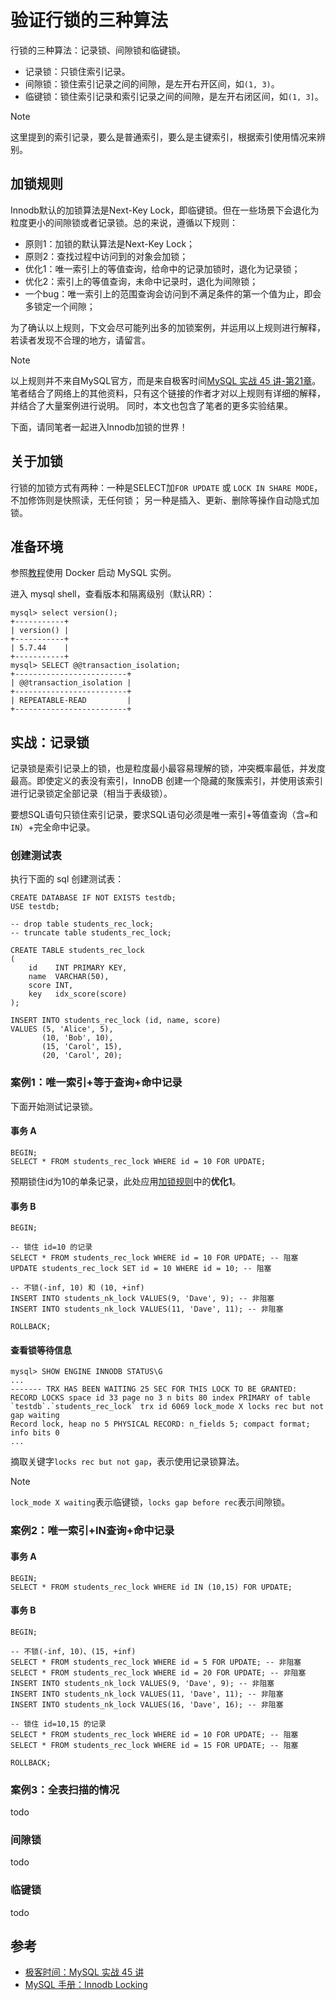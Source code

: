 # 验证行锁的三种算法

行锁的三种算法：记录锁、间隙锁和临键锁。

- 记录锁：只锁住索引记录。
- 间隙锁：锁住索引记录之间的间隙，是左开右开区间，如`(1, 3)`。
- 临键锁：锁住索引记录和索引记录之间的间隙，是左开右闭区间，如`(1, 3]`。

> [!NOTE]
> 这里提到的索引记录，要么是普通索引，要么是主键索引，根据索引使用情况来辨别。

## 加锁规则

Innodb默认的加锁算法是Next-Key Lock，即临键锁。但在一些场景下会退化为粒度更小的间隙锁或者记录锁。总的来说，遵循以下规则：

- 原则1：加锁的默认算法是Next-Key Lock；
- 原则2：查找过程中访问到的对象会加锁；
- 优化1：唯一索引上的等值查询，给命中的记录加锁时，退化为记录锁；
- 优化2：索引上的等值查询，未命中记录时，退化为间隙锁；
- 一个bug：唯一索引上的范围查询会访问到不满足条件的第一个值为止，即会多锁定一个间隙；

为了确认以上规则，下文会尽可能列出多的加锁案例，并运用以上规则进行解释，若读者发现不合理的地方，请留言。

> [!NOTE]
> 以上规则并不来自MySQL官方，而是来自极客时间[MySQL 实战 45 讲-第21章](https://time.geekbang.org/column/intro/100020801)。
> 笔者结合了网络上的其他资料，只有这个链接的作者才对以上规则有详细的解释，并结合了大量案例进行说明。
> 同时，本文也包含了笔者的更多实验结果。

下面，请同笔者一起进入Innodb加锁的世界！

## 关于加锁

行锁的加锁方式有两种：一种是SELECT加`FOR UPDATE` 或 `LOCK IN SHARE MODE`，不加修饰则是快照读，无任何锁；
另一种是插入、更新、删除等操作自动隐式加锁。

## 准备环境

参照[教程][0]使用 Docker 启动 MySQL 实例。

[0]: https://github.com/chaseSpace/go-common-pkg-exmaples/blob/master/_dockerfile/mysql/light.md


进入 mysql shell，查看版本和隔离级别（默认RR）：

```plain
mysql> select version();
+-----------+
| version() |
+-----------+
| 5.7.44    |
+-----------+
mysql> SELECT @@transaction_isolation;
+-------------------------+
| @@transaction_isolation |
+-------------------------+
| REPEATABLE-READ         |
+-------------------------+
```

## 实战：记录锁

记录锁是索引记录上的锁，也是粒度最小最容易理解的锁，冲突概率最低，并发度最高。即使定义的表没有索引，InnoDB
创建一个隐藏的聚簇索引，并使用该索引进行记录锁定全部记录（相当于表级锁）。

要想SQL语句只锁住索引记录，要求SQL语句必须是唯一索引+等值查询（含`=`和`IN`）+完全命中记录。

### 创建测试表

执行下面的 sql 创建测试表：

```
CREATE DATABASE IF NOT EXISTS testdb;
USE testdb;

-- drop table students_rec_lock;
-- truncate table students_rec_lock;

CREATE TABLE students_rec_lock
(
    id    INT PRIMARY KEY,
    name  VARCHAR(50),
    score INT,
    key   idx_score(score)
);

INSERT INTO students_rec_lock (id, name, score)
VALUES (5, 'Alice', 5),
       (10, 'Bob', 10),
       (15, 'Carol', 15),
       (20, 'Carol', 20);
```

### 案例1：唯一索引+等于查询+命中记录

下面开始测试记录锁。

#### 事务 A

```plain
BEGIN;
SELECT * FROM students_rec_lock WHERE id = 10 FOR UPDATE;
```

预期锁住id为10的单条记录，此处应用[加锁规则](#加锁规则)中的**优化1**。

#### 事务 B

```plain
BEGIN;

-- 锁住 id=10 的记录
SELECT * FROM students_rec_lock WHERE id = 10 FOR UPDATE; -- 阻塞
UPDATE students_rec_lock SET id = 10 WHERE id = 10; -- 阻塞

-- 不锁(-inf, 10) 和 (10, +inf)
INSERT INTO students_nk_lock VALUES(9, 'Dave', 9); -- 非阻塞
INSERT INTO students_nk_lock VALUES(11, 'Dave', 11); -- 非阻塞

ROLLBACK;
```

#### 查看锁等待信息

```
mysql> SHOW ENGINE INNODB STATUS\G
...
------- TRX HAS BEEN WAITING 25 SEC FOR THIS LOCK TO BE GRANTED:
RECORD LOCKS space id 33 page no 3 n bits 80 index PRIMARY of table `testdb`.`students_rec_lock` trx id 6069 lock_mode X locks rec but not gap waiting
Record lock, heap no 5 PHYSICAL RECORD: n_fields 5; compact format; info bits 0
...
```

摘取关键字`locks rec but not gap`，表示使用记录锁算法。

> [!NOTE]
> `lock_mode X waiting`表示临键锁，`locks gap before rec`表示间隙锁。

### 案例2：唯一索引+IN查询+命中记录

#### 事务 A

```plain
BEGIN;
SELECT * FROM students_rec_lock WHERE id IN (10,15) FOR UPDATE;
```

#### 事务 B

```
BEGIN;

-- 不锁(-inf, 10)、(15, +inf)
SELECT * FROM students_rec_lock WHERE id = 5 FOR UPDATE; -- 非阻塞
SELECT * FROM students_rec_lock WHERE id = 20 FOR UPDATE; -- 非阻塞
INSERT INTO students_nk_lock VALUES(9, 'Dave', 9); -- 非阻塞
INSERT INTO students_nk_lock VALUES(11, 'Dave', 11); -- 非阻塞
INSERT INTO students_nk_lock VALUES(16, 'Dave', 16); -- 非阻塞

-- 锁住 id=10,15 的记录
SELECT * FROM students_rec_lock WHERE id = 10 FOR UPDATE; -- 阻塞
SELECT * FROM students_rec_lock WHERE id = 15 FOR UPDATE; -- 阻塞

ROLLBACK;
```

### 案例3：全表扫描的情况

todo

### 间隙锁

todo

### 临键锁

todo

## 参考

- [极客时间：MySQL 实战 45 讲](https://lianglianglee.com/极客时间/MySQL实战45讲.md)
- [MySQL 手册：Innodb Locking](https://dev.mysql.com/doc/refman/5.7/en/innodb-locking.html)